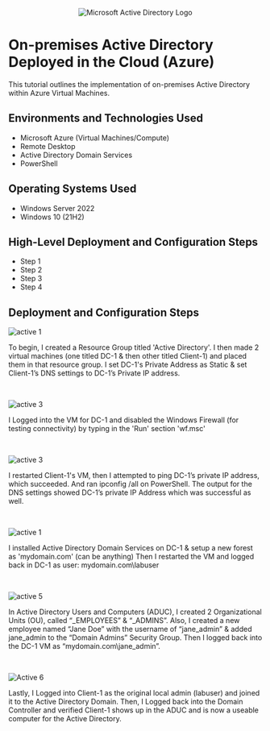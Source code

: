 <p align="center">
<img src="https://i.imgur.com/pU5A58S.png" alt="Microsoft Active Directory Logo"/>
</p>

<h1>On-premises Active Directory Deployed in the Cloud (Azure)</h1>
This tutorial outlines the implementation of on-premises Active Directory within Azure Virtual Machines.<br />


<h2>Environments and Technologies Used</h2>

- Microsoft Azure (Virtual Machines/Compute)
- Remote Desktop
- Active Directory Domain Services
- PowerShell

<h2>Operating Systems Used </h2>

- Windows Server 2022
- Windows 10 (21H2)

<h2>High-Level Deployment and Configuration Steps</h2>

- Step 1
- Step 2
- Step 3
- Step 4

<h2>Deployment and Configuration Steps</h2>

![active 1](https://github.com/user-attachments/assets/7c63d076-3fec-4f23-a179-10c194d241f3)

<p>
To begin, I created a Resource Group titled 'Active Directory'. I then made 2 virtual machines (one titled DC-1 & then other titled Client-1) and placed them in that resource group. I set DC-1's Private Address as Static & set Client-1’s DNS settings to DC-1’s Private IP address.
</p>
<br />

![active 3](https://github.com/user-attachments/assets/07534632-60ba-4414-a498-774a245d805c)

<p>
I Logged into the VM for DC-1 and disabled the Windows Firewall (for testing connectivity) by typing in the 'Run' section 'wf.msc'
</p>
<br />

![active 3](https://github.com/user-attachments/assets/07534632-60ba-4414-a498-774a245d805c)

<p>
I restarted Client-1's VM, then I attempted to ping DC-1’s private IP address, which succeeded. And ran ipconfig /all on PowerShell. The output for the DNS settings showed DC-1’s private IP Address which was successful as well.

</p>
<br />

![active 1](https://github.com/user-attachments/assets/7c63d076-3fec-4f23-a179-10c194d241f3)

<p>
I installed Active Directory Domain Services on DC-1 & setup a new forest as 'mydomain.com' (can be anything) Then I restarted the VM and logged back in DC-1 as user: mydomain.com\labuser

</p>
<br />

![active 5](https://github.com/user-attachments/assets/adb80dd2-f18a-4c80-a622-7b8a8391cba2)


<p>
In Active Directory Users and Computers (ADUC), I created 2 Organizational Units (OU), called “_EMPLOYEES” & “_ADMINS”. Also, I created a new employee named “Jane Doe” with the username of “jane_admin” & added jane_admin to the “Domain Admins” Security Group. Then I logged back into the DC-1 VM as “mydomain.com\jane_admin”.

</p>
<br />

![Active 6](https://github.com/user-attachments/assets/99d8df8f-1380-4385-a71b-71c5ef0394ec)

<p>
Lastly, I Logged into Client-1 as the original local admin (labuser) and joined it to the Active Directory Domain. Then, I Logged back into the Domain Controller and verified Client-1 shows up in the ADUC and is now a useable computer for the Active Directory.

</p>
<br />
